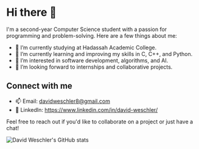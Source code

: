 # Hi there 👋

I'm a second-year Computer Science student with a passion for programming and problem-solving. Here are a few things about me:

- 🔭 I’m currently studying at Hadassah Academic College.
- 🌱 I’m currently learning and improving my skills in C, C++, and Python.
- 🤖 I’m interested in software development, algorithms, and AI.
- 💼 I’m looking forward to internships and collaborative projects.

## Connect with me
- 📫 Email: davidweschler8@gmail.com
- 💼 LinkedIn: https://www.linkedin.com/in/david-weschler/

Feel free to reach out if you'd like to collaborate on a project or just have a chat!

![David Weschler's GitHub stats](https://github-readme-stats.vercel.app/api?username=YOUR_GITHUB_USERNAME&show_icons=true&theme=radical)
